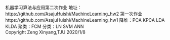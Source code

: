 机器学习算法与应用第二次作业
地址：https://github.com/AsajuHuishi/MachineLearning_hw2
第一次作业https://github.com/AsajuHuishi/MachineLearning_hw1
降维：PCA KPCA LDA KLDA 
聚类：FCM 
分类：LN SVM ANN  
Copyright Zeng Xinyang,TJU
2020/1/8
